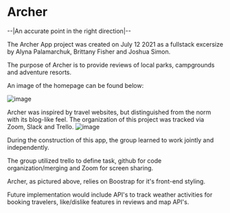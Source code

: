 # Archer 

--|An accurate point in the right direction|--

The Archer App project was created on July 12 2021 as a fullstack excersize by Alyna Palamarchuk, Brittany Fisher and Joshua Simon.

The purpose of Archer is to provide reviews of local parks, campgrounds and adventure resorts.

An image of the homepage can be found below:

![image](https://user-images.githubusercontent.com/83602394/125319072-73625600-e308-11eb-87e5-0f9ee5aa9053.png)

Archer was inspired by travel websites, but distinguished from the norm with its blog-like feel. 
The organization of this project was tracked via Zoom, Slack and Trello.
![image](https://user-images.githubusercontent.com/83602394/125321227-778f7300-e30a-11eb-8dec-d367182c6e1a.png)

During the construction of this app, the group learned to work jointly and independently.

The group utilized trello to define task, github for code organization/merging and Zoom for screen sharing.

Archer, as pictured above, relies on Boostrap for it's front-end styling.

Future implementation would include API's to track weather activities for booking travelers, like/dislike features in reviews and map API's.
